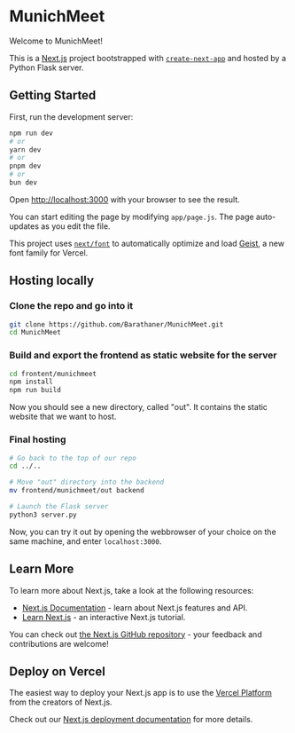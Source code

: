 # MunichMeet

Welcome to MunichMeet!

This is a [Next.js](https://nextjs.org) project bootstrapped with [`create-next-app`](https://github.com/vercel/next.js/tree/canary/packages/create-next-app) and hosted by a Python Flask server.


## Getting Started

First, run the development server:

```bash
npm run dev
# or
yarn dev
# or
pnpm dev
# or
bun dev
```

Open [http://localhost:3000](http://localhost:3000) with your browser to see the result.

You can start editing the page by modifying `app/page.js`. The page auto-updates as you edit the file.

This project uses [`next/font`](https://nextjs.org/docs/app/building-your-application/optimizing/fonts) to automatically optimize and load [Geist](https://vercel.com/font), a new font family for Vercel.


## Hosting locally

### Clone the repo and go into it


```bash
git clone https://github.com/Barathaner/MunichMeet.git
cd MunichMeet
```

### Build and export the frontend as static website for the server

```bash
cd frontent/munichmeet
npm install
npm run build
```

Now you should see a new directory, called "out". It contains the static website that we want to host.

### Final hosting

```bash
# Go back to the top of our repo
cd ../..

# Move "out" directory into the backend
mv frontend/munichmeet/out backend

# Launch the Flask server
python3 server.py
```

Now, you can try it out by opening the webbrowser of your choice on the same machine, and enter ```localhost:3000```.

## Learn More

To learn more about Next.js, take a look at the following resources:

- [Next.js Documentation](https://nextjs.org/docs) - learn about Next.js features and API.
- [Learn Next.js](https://nextjs.org/learn) - an interactive Next.js tutorial.

You can check out [the Next.js GitHub repository](https://github.com/vercel/next.js) - your feedback and contributions are welcome!

## Deploy on Vercel

The easiest way to deploy your Next.js app is to use the [Vercel Platform](https://vercel.com/new?utm_medium=default-template&filter=next.js&utm_source=create-next-app&utm_campaign=create-next-app-readme) from the creators of Next.js.

Check out our [Next.js deployment documentation](https://nextjs.org/docs/app/building-your-application/deploying) for more details.
